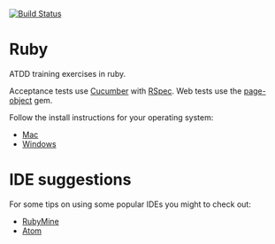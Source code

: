 ﻿[![Build Status](https://travis-ci.org/dwhelan/atdd_training.png?branch=master)](https://travis-ci.org/dwhelan/atdd_training)

# Ruby
ATDD training exercises in ruby.

Acceptance tests use [Cucumber](https://cucumber.io/) with
[RSpec](http://rspec.info/). Web tests use the [page-object](https://github.com/cheezy/page-object) gem.

Follow the install instructions for your operating system:
* [Mac](Mac-setup.md)
* [Windows](Windows-setup.md)

# IDE suggestions
For some tips on using some popular IDEs you might to check out:
* [RubyMine](RubyMine.md)
* [Atom](Atom.md)
